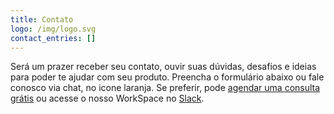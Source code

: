 ```yaml
---
title: Contato
logo: /img/logo.svg
contact_entries: []
---
```

Será um prazer receber seu contato, ouvir suas dúvidas, desafios e ideias para poder te ajudar com seu produto. Preencha o formulário abaixo ou fale conosco via chat, no icone laranja. Se preferir, pode [agendar uma consulta grátis](https://www.estudiooca.com.br/agendar/) ou acesse o nosso WorkSpace no [Slack](http://bit.ly/2SROJF2).
